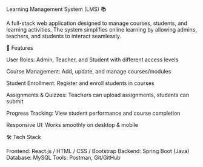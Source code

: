 Learning Management System (LMS) 📚

A full-stack web application designed to manage courses, students, and learning activities. The system simplifies online learning by allowing admins, teachers, and students to interact seamlessly.

🚀 Features

User Roles: Admin, Teacher, and Student with different access levels

Course Management: Add, update, and manage courses/modules

Student Enrollment: Register and enroll students in courses

Assignments & Quizzes: Teachers can upload assignments, students can submit

Progress Tracking: View student performance and course completion

Responsive UI: Works smoothly on desktop & mobile

🛠️ Tech Stack

Frontend: React.js / HTML / CSS / Bootstrap
Backend: Spring Boot (Java)
Database: MySQL
Tools: Postman, Git/GitHub

